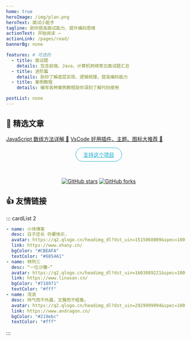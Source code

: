```yaml
---
home: true
heroImage: /img/plan.png
heroText: 面试小能手
tagline: 助你提高面试能力、提升编码思维
actionText: 开始阅读 →
actionLink: /pages/read/
bannerBg: none

features: # 可选的
  - title: 面试题
    details: 包含前端、Java、计算机网络常见面试题汇总
  - title: 进阶篇
    details: 助你了解底层实现、逻辑梳理，提高编码能力
  - title: 案例教程
    details: 编写各种案例教程助你深刻了解代码使用

postList: none
---
```


## 🎉 精选文章

[JavaScript 数组方法详解 🎁](/pages/6e9437/)
[VsCode 好用插件、主题、图标大推荐 🎉](/pages/988d9e/)

<p align="center">
  <a class="become-sponsor" href="/pages/project/">支持这个项目</a>
</p>

<style>
.become-sponsor {
  padding: 8px 20px;
  display: inline-block;
  color: #11a8cd;
  border-radius: 30px;
  box-sizing: border-box;
  border: 1px solid #11a8cd;
  transition: all .3s;
}

.become-sponsor:hover {
  background: #11a8cd;
  color: white;
}
</style>

<br/>
<p align="center">
  <a href="https://github.com/linsxw/awei-doc" target="_blank"><img src='https://img.shields.io/github/stars/linsxw/awei-doc' alt='GitHub stars' class="no-zoom"></a>
  <a href="https://github.com/linsxw/awei-doc" target="_blank"><img src='https://img.shields.io/github/forks/linsxw/awei-doc' alt='GitHub forks' class="no-zoom"></a>
</p>

## 👍 友情链接

::: cardList 2

```yaml
- name: 小伟博客
  desc: 日子还长 你要快乐.
  avatar: https://q2.qlogo.cn/headimg_dl?dst_uin=1515068009&spec=100
  link: https://www.xhany.cn/
  bgColor: "#CBEAFA"
  textColor: "#6854A1"
- name: 林阿三
  desc: “一位沙雕~”
  avatar: https://q2.qlogo.cn/headimg_dl?dst_uin=1603889221&spec=100
  link: https://www.linasan.cn/
  bgColor: "#718971"
  textColor: "#fff"
- name: 流浪
  desc: 帅气而不外露，文雅而不粗鲁。
  avatar: https://q2.qlogo.cn/headimg_dl?dst_uin=2929999994&spec=100
  link: https://www.andragon.cn/
  bgColor: "#219ebc"
  textColor: "#fff"
```

:::

<br/>
